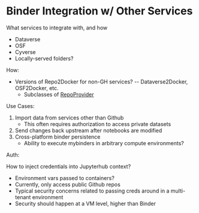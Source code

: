 # Binder Integration w/ Other Services

What services to integrate with, and how

* Dataverse
* OSF
* Cyverse
* Locally-served folders?


How:

* Versions of Repo2Docker for non-GH services? -- Dataverse2Docker, OSF2Docker, etc.
    * Subclasses of [RepoProvider](https://github.com/jupyterhub/binderhub/blob/master/binderhub/repoproviders.py)


Use Cases:

1) Import data from services other than Github
    * This often requires authorization to access private datasets
2) Send changes back upstream after notebooks are modified
3) Cross-platform binder persistence
    * Ability to execute mybinders in arbitrary compute environments?


Auth:

How to inject credentials into Jupyterhub context?

* Environment vars passed to containers?
* Currently, only access public Github repos
* Typical security concerns related to passing creds around in a multi-tenant environment
* Security should happen at a VM level, higher than Binder

